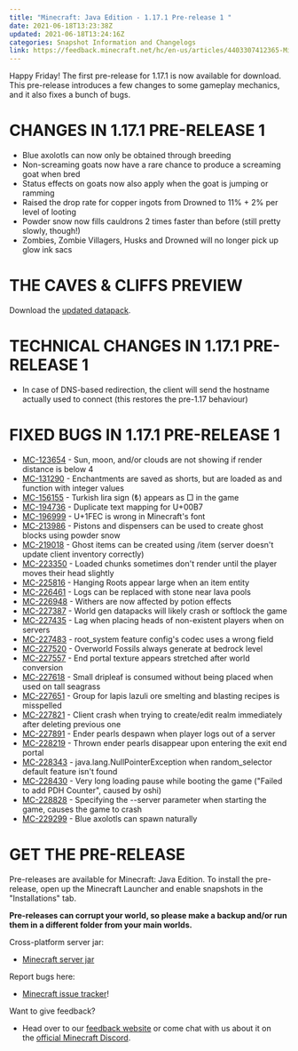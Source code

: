 ```yaml
---
title: "Minecraft: Java Edition - 1.17.1 Pre-release 1 "
date: 2021-06-18T13:23:38Z
updated: 2021-06-18T13:24:16Z
categories: Snapshot Information and Changelogs
link: https://feedback.minecraft.net/hc/en-us/articles/4403307412365-Minecraft-Java-Edition-1-17-1-Pre-release-1-
---
```


Happy Friday! The first pre-release for 1.17.1 is now available for download. This pre-release introduces a few changes to some gameplay mechanics, and it also fixes a bunch of bugs.

# CHANGES IN 1.17.1 PRE-RELEASE 1

-   Blue axolotls can now only be obtained through breeding
-   Non-screaming goats now have a rare chance to produce a screaming goat when bred
-   Status effects on goats now also apply when the goat is jumping or ramming
-   Raised the drop rate for copper ingots from Drowned to 11% + 2% per level of looting
-   Powder snow now fills cauldrons 2 times faster than before (still pretty slowly, though!)
-   Zombies, Zombie Villagers, Husks and Drowned will no longer pick up glow ink sacs

# THE CAVES & CLIFFS PREVIEW

Download the [updated datapack](https://launcher.mojang.com/v1/objects/622bf0fd298e1e164ecd05d866045ed5941283cf/CavesAndCliffsPreview.zip).

# TECHNICAL CHANGES IN 1.17.1 PRE-RELEASE 1

-   In case of DNS-based redirection, the client will send the hostname actually used to connect (this restores the pre-1.17 behaviour)

# FIXED BUGS IN 1.17.1 PRE-RELEASE 1

-   [MC-123654](https://bugs.mojang.com/browse/MC-123654) - Sun, moon, and/or clouds are not showing if render distance is below 4
-   [MC-131290](https://bugs.mojang.com/browse/MC-131290) - Enchantments are saved as shorts, but are loaded as and function with integer values
-   [MC-156155](https://bugs.mojang.com/browse/MC-156155) - Turkish lira sign (₺) appears as □ in the game
-   [MC-194736](https://bugs.mojang.com/browse/MC-194736) - Duplicate text mapping for U+00B7
-   [MC-196999](https://bugs.mojang.com/browse/MC-196999) - U+1FEC is wrong in Minecraft's font
-   [MC-213986](https://bugs.mojang.com/browse/MC-213986) - Pistons and dispensers can be used to create ghost blocks using powder snow
-   [MC-219018](https://bugs.mojang.com/browse/MC-219018) - Ghost items can be created using /item (server doesn't update client inventory correctly)
-   [MC-223350](https://bugs.mojang.com/browse/MC-223350) - Loaded chunks sometimes don't render until the player moves their head slightly
-   [MC-225816](https://bugs.mojang.com/browse/MC-225816) - Hanging Roots appear large when an item entity
-   [MC-226461](https://bugs.mojang.com/browse/MC-226461) - Logs can be replaced with stone near lava pools
-   [MC-226948](https://bugs.mojang.com/browse/MC-226948) - Withers are now affected by potion effects
-   [MC-227387](https://bugs.mojang.com/browse/MC-227387) - World gen datapacks will likely crash or softlock the game
-   [MC-227435](https://bugs.mojang.com/browse/MC-227435) - Lag when placing heads of non-existent players when on servers
-   [MC-227483](https://bugs.mojang.com/browse/MC-227483) - root_system feature config's codec uses a wrong field
-   [MC-227520](https://bugs.mojang.com/browse/MC-227520) - Overworld Fossils always generate at bedrock level
-   [MC-227557](https://bugs.mojang.com/browse/MC-227557) - End portal texture appears stretched after world conversion
-   [MC-227618](https://bugs.mojang.com/browse/MC-227618) - Small dripleaf is consumed without being placed when used on tall seagrass
-   [MC-227651](https://bugs.mojang.com/browse/MC-227651) - Group for lapis lazuli ore smelting and blasting recipes is misspelled
-   [MC-227821](https://bugs.mojang.com/browse/MC-227821) - Client crash when trying to create/edit realm immediately after deleting previous one
-   [MC-227891](https://bugs.mojang.com/browse/MC-227891) - Ender pearls despawn when player logs out of a server
-   [MC-228219](https://bugs.mojang.com/browse/MC-228219) - Thrown ender pearls disappear upon entering the exit end portal
-   [MC-228343](https://bugs.mojang.com/browse/MC-228343) - java.lang.NullPointerException when random_selector default feature isn't found
-   [MC-228430](https://bugs.mojang.com/browse/MC-228430) - Very long loading pause while booting the game ("Failed to add PDH Counter", caused by oshi)
-   [MC-228828](https://bugs.mojang.com/browse/MC-228828) - Specifying the \--server parameter when starting the game, causes the game to crash
-   [MC-229299](https://bugs.mojang.com/browse/MC-229299) - Blue axolotls can spawn naturally

# GET THE PRE-RELEASE

Pre-releases are available for Minecraft: Java Edition. To install the pre-release, open up the Minecraft Launcher and enable snapshots in the \"Installations\" tab.

**Pre-releases can corrupt your world, so please make a backup and/or run them in a different folder from your main worlds.**

Cross-platform server jar:

-   [Minecraft server jar](https://launcher.mojang.com/v1/objects/42dfafdd31a1e6edfe59c79ea0e109fede1c8071/server.jar)

Report bugs here:

-   [Minecraft issue tracker](https://aka.ms/snapshotbugs?ref=blog)!

Want to give feedback?

-   Head over to our [feedback website](https://aka.ms/snapshotfeedback) or come chat with us about it on the [official Minecraft Discord](https://discordapp.com/invite/minecraft).
